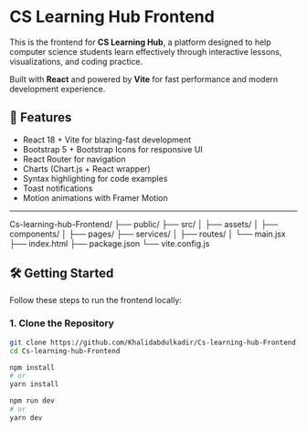 # CS Learning Hub Frontend

This is the frontend for **CS Learning Hub**, a platform designed to help computer science students learn effectively through interactive lessons, visualizations, and coding practice.

Built with **React** and powered by **Vite** for fast performance and modern development experience.

## 🚀 Features

- React 18 + Vite for blazing-fast development
- Bootstrap 5 + Bootstrap Icons for responsive UI
- React Router for navigation
- Charts (Chart.js + React wrapper)
- Syntax highlighting for code examples
- Toast notifications
- Motion animations with Framer Motion

---

Cs-learning-hub-Frontend/
├── public/
├── src/
│   ├── assets/
│   ├── components/
│   ├── pages/
    ├── services/
│   ├── routes/
│   └── main.jsx
├── index.html
├── package.json
└── vite.config.js


## 🛠️ Getting Started

Follow these steps to run the frontend locally:

### 1. Clone the Repository

```bash
git clone https://github.com/Khalidabdulkadir/Cs-learning-hub-Frontend.git
cd Cs-learning-hub-Frontend

npm install
# or
yarn install

npm run dev
# or
yarn dev
